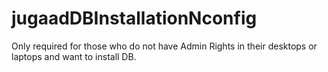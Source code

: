 # jugaadDBInstallationNconfig
Only required for those who do not have Admin Rights in their desktops or laptops and want to install DB.
